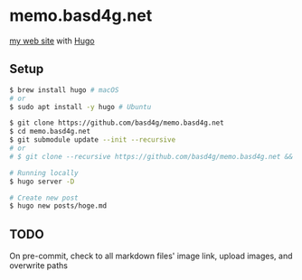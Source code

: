 # memo.basd4g.net

[my web site](https://memo.basd4g.net) with [Hugo](https://gohugo.io/)

## Setup

```sh
$ brew install hugo # macOS
# or
$ sudo apt install -y hugo # Ubuntu

$ git clone https://github.com/basd4g/memo.basd4g.net
$ cd memo.basd4g.net
$ git submodule update --init --recursive
# or
# $ git clone --recursive https://github.com/basd4g/memo.basd4g.net && cd memo.basd4g.net

# Running locally
$ hugo server -D

# Create new post
$ hugo new posts/hoge.md
```

## TODO

On pre-commit, check to all markdown files' image link, upload images, and overwrite paths
